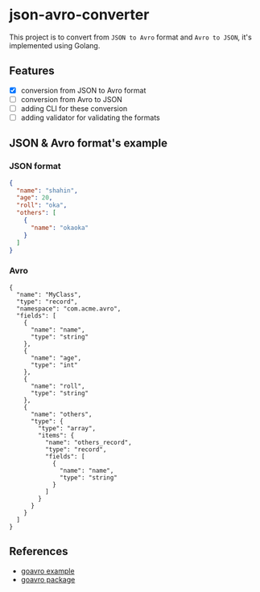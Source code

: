 # json-avro-converter
This project is to convert from `JSON to Avro` format and `Avro to JSON`, it's implemented using Golang.


## Features
- [x] conversion from JSON to Avro format
- [ ] conversion from Avro to JSON
- [ ] adding CLI for these conversion
- [ ] adding validator for validating the formats

## JSON & Avro format's example
### JSON format
```json
{
  "name": "shahin",
  "age": 20,
  "roll": "oka",
  "others": [
    {
      "name": "okaoka"
    }
  ]
}
```

### Avro
```
{
  "name": "MyClass",
  "type": "record",
  "namespace": "com.acme.avro",
  "fields": [
    {
      "name": "name",
      "type": "string"
    },
    {
      "name": "age",
      "type": "int"
    },
    {
      "name": "roll",
      "type": "string"
    },
    {
      "name": "others",
      "type": {
        "type": "array",
        "items": {
          "name": "others_record",
          "type": "record",
          "fields": [
            {
              "name": "name",
              "type": "string"
            }
          ]
        }
      }
    }
  ]
}
```


## References
- [goavro example](https://github.com/linkedin/goavro/blob/master/examples/165/main.go)
- [goavro package](https://pkg.go.dev/github.com/linkedin/goavro/v2#section-readme)

